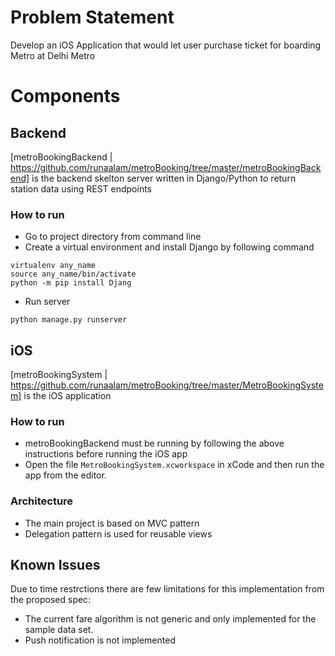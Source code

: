 # Problem Statement
Develop an iOS Application that would let user purchase ticket for boarding Metro at Delhi Metro

# Components

## Backend
[metroBookingBackend | https://github.com/runaalam/metroBooking/tree/master/metroBookingBackend] is the backend skelton server written in Django/Python to return station data using REST endpoints


### How to run
- Go to project directory from command line
- Create a virtual environment and install Django by following command
```	
virtualenv any_name
source any_name/bin/activate
python -m pip install Djang
```  
- Run server
```	
python manage.py runserver
```	

## iOS
[metroBookingSystem | https://github.com/runaalam/metroBooking/tree/master/MetroBookingSystem] is the iOS application

### How to run
- metroBookingBackend must be running by following the above instructions before running the iOS app
- Open the file `MetroBookingSystem.xcworkspace` in xCode and then run the app from the editor.

### Architecture
- The main project is based on MVC pattern
- Delegation pattern is used for reusable views

## Known Issues
Due to time restrctions there are few limitations for this implementation from the proposed spec: 
- The current fare algorithm is not generic and only implemented for the sample data set.
- Push notification is not implemented
